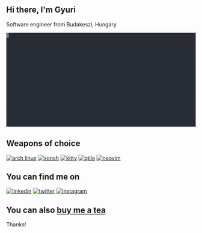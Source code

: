 ## Hi there, I'm Gyuri

Software engineer from Budakeszi, Hungary.

![contact](https://raw.githubusercontent.com/dyuri/dyuri/master/contact.svg)

## Weapons of choice

[![arch linux](https://img.shields.io/badge/OS-ArchLinux-0f94d2?style=for-the-badge)](https://www.archlinux.org/)
[![xonsh](https://img.shields.io/badge/shell-xonsh-e7e7ff?style=for-the-badge)](https://xon.sh/)
[![kitty](https://img.shields.io/badge/terminal-kitty-784421?style=for-the-badge)](https://sw.kovidgoyal.net/kitty/)
[![qtile](https://img.shields.io/badge/WM-qtile-215578?style=for-the-badge)](https://qtile.org/)
[![neovim](https://img.shields.io/badge/editor-neovim-54a242?style=for-the-badge)](https://neovim.io/)

## You can find me on

[![linkedin](https://img.shields.io/badge/linkedin-dyuri-0077b5?logo=linkedin&style=for-the-badge)](https://www.linkedin.com/in/dyuri/)
[![twitter](https://img.shields.io/badge/twitter-repadyuri-1da1f2?logo=twitter&style=for-the-badge)](https://twitter.com/repadyuri/)
[![instagram](https://img.shields.io/badge/instagram-repadyuri-e4405f?logo=instagram&style=for-the-badge)](https://www.instagram.com/repadyuri/)

## You can also [buy me a tea](https://www.buymeacoffee.com/xbakeuqyit)
Thanks!
